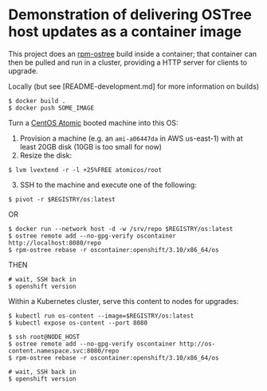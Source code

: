 # Demonstration of delivering OSTree host updates as a container image

This project does an [rpm-ostree](https://github.com/projectatomic/rpm-ostree)
build inside a container; that container can then be pulled and run in a cluster,
providing a HTTP server for clients to upgrade.

Locally (but see [README-development.md] for more information on builds)

```
$ docker build .
$ docker push SOME_IMAGE
```

Turn a [CentOS Atomic](https://wiki.centos.org/SpecialInterestGroup/Atomic/Download) booted machine into this OS:

1. Provision a machine (e.g. an `ami-a06447da` in AWS us-east-1) with at least 20GB disk (10GB is too small for now)
2. Resize the disk:

```
$ lvm lvextend -r -l +25%FREE atomicos/root
```

3. SSH to the machine and execute one of the following:

```
$ pivot -r $REGISTRY/os:latest 
```

OR

```
$ docker run --network host -d -w /srv/repo $REGISTRY/os:latest
$ ostree remote add --no-gpg-verify oscontainer http://localhost:8080/repo
$ rpm-ostree rebase -r oscontainer:openshift/3.10/x86_64/os
```

THEN

```
# wait, SSH back in
$ openshift version
```

Within a Kubernetes cluster, serve this content to nodes for upgrades:

```
$ kubectl run os-content --image=$REGISTRY/os:latest
$ kubectl expose os-content --port 8080

$ ssh root@NODE_HOST
$ ostree remote add --no-gpg-verify oscontainer http://os-content.namespace.svc:8080/repo
$ rpm-ostree rebase -r oscontainer:openshift/3.10/x86_64/os

# wait, SSH back in
$ openshift version
```
